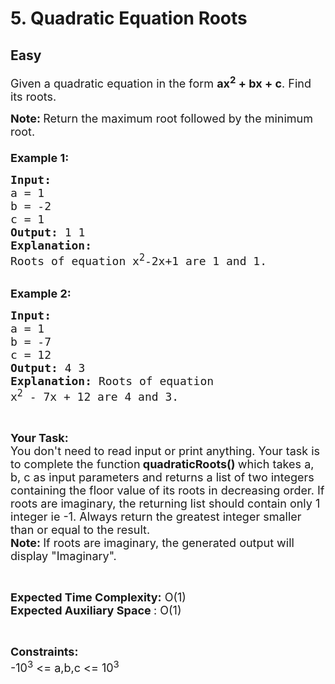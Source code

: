 # 5. Quadratic Equation Roots
## Easy
<div class="problem-statement">
                <p></p><p><span style="font-size:18px">Given a quadratic equation in the form <strong>ax<sup>2</sup> + bx + c</strong>. Find its roots.</span></p>

<p><span style="font-size:18px"><strong>Note:&nbsp;</strong>Return the maximum root followed by the minimum root.<br>
<br>
<strong>Example 1:</strong></span></p>

<pre><span style="font-size:18px"><strong>Input:
</strong>a = 1
b = -2
c = 1
<strong>Output: </strong>1 1
<strong>Explanation:
</strong>Roots of equation x<sup>2</sup>-2x+1 are 1 and 1.</span></pre>

<p><br>
<span style="font-size:18px"><strong>Example 2:</strong></span></p>

<pre><span style="font-size:18px"><strong>Input:
</strong>a = 1
b = -7
c = 12
<strong>Output: </strong>4 3
<strong>Explanation: </strong>Roots of equation 
x<sup>2</sup> - 7x + 12 are 4 and 3.</span></pre>

<p>&nbsp;</p>

<p><span style="font-size:18px"><strong>Your Task:</strong><br>
You don't need to read input or print anything. Your task is to complete the function<strong> </strong><strong>quadraticRoots() </strong>which&nbsp;takes a, b, c as input&nbsp;parameters and returns a list of two&nbsp;integers containing&nbsp;the floor value of its roots in decreasing order.&nbsp;If roots are imaginary, the returning list should contain only 1 integer ie -1.&nbsp;Always return the greatest integer smaller than or equal to the result.</span><br>
<span style="font-size:18px"><strong>Note: </strong>If roots are imaginary, the generated output will display "Imaginary".</span></p>

<p>&nbsp;</p>

<p><span style="font-size:18px"><strong>Expected Time Complexity:</strong> O(1)<br>
<strong>Expected Auxiliary Space&nbsp;</strong>: O(1)</span></p>

<p>&nbsp;</p>

<p><span style="font-size:18px"><strong>Constraints:</strong><br>
-10<sup>3</sup> &lt;= a,b,c &lt;= 10<sup>3</sup></span></p>
 <p></p>
            </div>